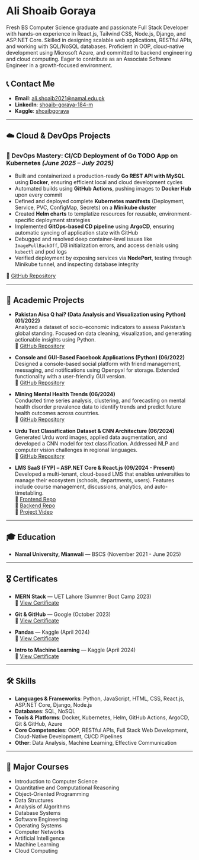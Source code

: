 # Ali Shoaib Goraya

Fresh BS Computer Science graduate and passionate Full Stack Developer with hands-on experience in React.js, Tailwind CSS, Node.js, Django, and ASP.NET Core. Skilled in designing scalable web applications, RESTful APIs, and working with SQL/NoSQL databases. Proficient in OOP, cloud-native development using Microsoft Azure, and committed to backend engineering and cloud computing. Eager to contribute as an Associate Software Engineer in a growth-focused environment.

## 📞 Contact Me

- **Email**: [ali.shoaib2021@namal.edu.pk](mailto:ali.shoaib2021@namal.edu.pk)
- **LinkedIn**: [shoaib-goraya-184-m](https://www.linkedin.com/in/shoaib-goraya-184-m)
- **Kaggle**: [shoaibgoraya](https://www.kaggle.com/shoaibgoraya)

---

## ☁️ Cloud & DevOps Projects

### 🚀 DevOps Mastery: CI/CD Deployment of Go TODO App on Kubernetes *(June 2025 – July 2025)*  
- Built and containerized a production-ready **Go REST API with MySQL** using **Docker**, ensuring efficient local and cloud development cycles  
- Automated builds using **GitHub Actions**, pushing images to **Docker Hub** upon every commit  
- Defined and deployed complete **Kubernetes manifests** (Deployment, Service, PVC, ConfigMap, Secrets) on a **Minikube cluster**  
- Created **Helm charts** to templatize resources for reusable, environment-specific deployment strategies  
- Implemented **GitOps-based CD pipeline** using **ArgoCD**, ensuring automatic syncing of application state with GitHub  
- Debugged and resolved deep container-level issues like `ImagePullBackOff`, DB initialization errors, and access denials using `kubectl` and pod logs  
- Verified deployment by exposing services via **NodePort**, testing through Minikube tunnel, and inspecting database integrity  

🔗 [GitHub Repository](https://github.com/ali-shoaib-goraya/go-todo-devops)

---

## 💼 Academic Projects

- **Pakistan Aisa Q hai? (Data Analysis and Visualization using Python) (01/2022)**  
  Analyzed a dataset of socio-economic indicators to assess Pakistan’s global standing. Focused on data cleaning, visualization, and generating actionable insights using Python.  
  🔗 [GitHub Repository](https://github.com/ali-shoaib-goraya/Data-Science-Project)

- **Console and GUI-Based Facebook Applications (Python) (06/2022)**  
  Designed a console-based social platform with friend management, messaging, and notifications using Openpyxl for storage. Extended functionality with a user-friendly GUI version.  
  🔗 [GitHub Repository](https://github.com/ali-shoaib-goraya/OOP_Project_2_GUI_based_Facebook)

- **Mining Mental Health Trends (06/2024)**  
  Conducted time series analysis, clustering, and forecasting on mental health disorder prevalence data to identify trends and predict future health outcomes across countries.  
  🔗 [GitHub Repository](https://github.com/ali-shoaib-goraya/Mining-Mental-Health-Trends-A-Multi-Method-Analysis-of-Prevalence-Data-)

- **Urdu Text Classification Dataset & CNN Architecture (06/2024)**  
  Generated Urdu word images, applied data augmentation, and developed a CNN model for text classification. Addressed NLP and computer vision challenges in regional languages.  
  🔗 [GitHub Repository](https://github.com/ali-shoaib-goraya/Data-generation-and-architecture-design-for-the-classification-of-Urdu-text)

- **LMS SaaS (FYP) – ASP.NET Core & React.js (09/2024 - Present)**  
  Developed a multi-tenant, cloud-based LMS that enables universities to manage their ecosystem (schools, departments, users). Features include course management, discussions, analytics, and auto-timetabling.  
  🔗 [Frontend Repo](https://github.com/ali-shoaib-goraya/LMS_Frontend)  
  🔗 [Backend Repo](https://github.com/ali-shoaib-goraya/LMS_Backend)  
  🔗 [Project Video](https://youtu.be/iNSvIdEwFKw)

---

## 🎓 Education

- **Namal University, Mianwali** — BSCS (November 2021 - June 2025)

---

## 🎖️ Certificates

- **MERN Stack** — UET Lahore (Summer Boot Camp 2023)  
  🔗 [View Certificate](https://drive.google.com/file/d/1oFKchocUfQMhGTaWUhNw47DUmgdDJpUN/view)

- **Git & GitHub** — Google (October 2023)  
  🔗 [View Certificate](https://www.coursera.org/account/accomplishments/certificate/JN4YSFH3FXFV)

- **Pandas** — Kaggle (April 2024)  
  🔗 [View Certificate](https://www.kaggle.com/learn/certification/shoaibgoraya/pandas)

- **Intro to Machine Learning** — Kaggle (April 2024)  
  🔗 [View Certificate](https://www.kaggle.com/learn/certification/shoaibgoraya/intro-to-machine-learning)

---

## 🛠️ Skills

- **Languages & Frameworks**: Python, JavaScript, HTML, CSS, React.js, ASP.NET Core, Django, Node.js  
- **Databases**: SQL, NoSQL  
- **Tools & Platforms**: Docker, Kubernetes, Helm, GitHub Actions, ArgoCD, Git & GitHub, Azure  
- **Core Competencies**: OOP, RESTful APIs, Full Stack Web Development, Cloud-Native Development, CI/CD Pipelines  
- **Other**: Data Analysis, Machine Learning, Effective Communication

---

## 🧠 Major Courses

- Introduction to Computer Science  
- Quantitative and Computational Reasoning  
- Object-Oriented Programming  
- Data Structures  
- Analysis of Algorithms  
- Database Systems  
- Software Engineering  
- Operating Systems  
- Computer Networks  
- Artificial Intelligence  
- Machine Learning  
- Cloud Computing
